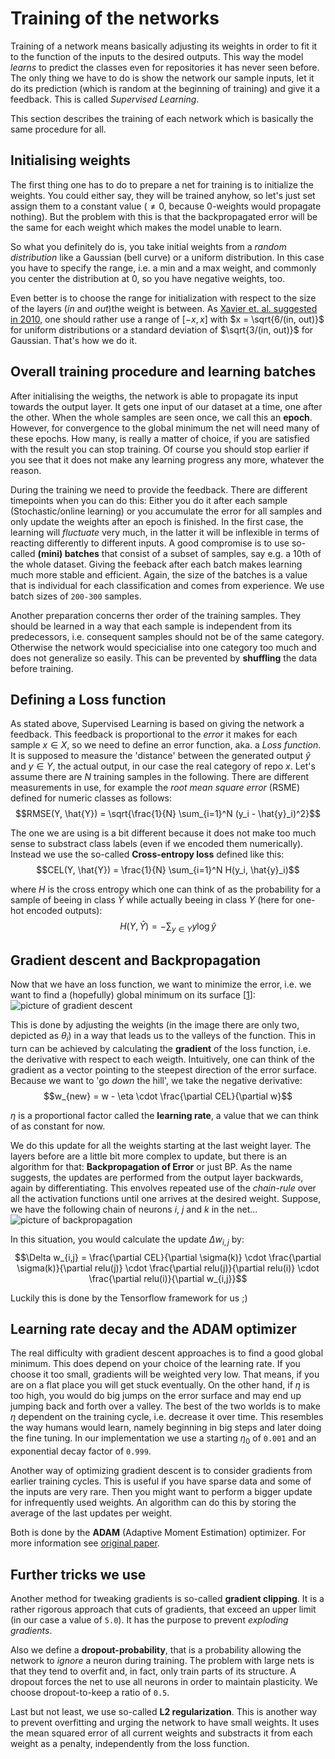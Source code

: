 Training of the networks
========================

Training of a network means basically adjusting its weights in order to
fit it to the function of the inputs to the desired outputs.
This way the model _learns_ to predict the classes even for repositories
it has never seen before. The only thing we have to do is show
the network our sample inputs, let it do its prediction (which is random
at the beginning of training) and give it a feedback. This is called
_Supervised Learning_.

This section describes the training of each network
which is basically the same procedure for all.


## Initialising weights

The first thing one has to do to prepare a net for training
is to initialize the weights. You could either say, they will
be trained anyhow, so let's just set assign them to a constant
value ($\neq 0$, because 0-weights would propagate nothing).
But the problem with this is that the backpropagated error
will be the same for each weight which makes the model unable
to learn.

So what you definitely do is, you take initial weights from a _random
distribution_ like a Gaussian (bell curve) or a uniform distribution.
In this case you have to specify the range, i.e. a min and a max weight,
and commonly you center the distribution at 0, so you have negative weights, too.

Even better is to choose the range for initialization with respect
to the size of the layers ($in$ and $out$)the weight is between. As [Xavier et. al.
suggested in 2010](http://jmlr.org/proceedings/papers/v9/glorot10a/glorot10a.pdf),
one should rather use a range of $[-x, x]$ with $x = \sqrt{6/(in, out)}$ for
uniform distributions or a standard deviation of $\sqrt{3/(in, out)}$ for Gaussian.
That's how we do it.


## Overall training procedure and learning batches

After initialising the weigths, the network is able to propagate
its input towards the output layer. It gets one input of our dataset
at a time, one after the other. When the whole samples are seen once,
we call this an **epoch**. However, for convergence to the global minimum
the net will need many of these epochs. How many, is really a matter of
choice, if you are satisfied with the result you can stop training.
Of course you should stop earlier if you see that it does not make
any learning progress any more, whatever the reason.

During the training we need to provide the feedback. There are different
timepoints when you can do this: Either you do it after each sample
(Stochastic/online learning) or you accumulate the error for all samples
and only update the weights after an epoch is finished. In the first
case, the learning will _fluctuate_ very much, in the latter it will
be inflexible in terms of reacting differently to different inputs.
A good compromise is to use so-called **(mini) batches** that consist
of a subset of samples, say e.g. a 10th of the whole dataset. Giving
the feeback after each batch makes learning much more stable and efficient.
Again, the size of the batches is a value that is individual for each
classification and comes from experience. We use batch sizes of `200-300` samples.

Another preparation concerns ther order of the training samples. They should be
learned in a way that each sample is independent from its predecessors,
i.e. consequent samples should not be of the same category. Otherwise
the network would specicialise into one category too much and does
not generalize so easily.
This can be prevented by **shuffling** the data before training.


## Defining a Loss function

As stated above, Supervised Learning is based on giving the network a feedback.
This feedback is proportional to the _error_ it makes for each
sample $x \in X$, so we need to define an error function, aka. a _Loss function_.
It is supposed to measure the 'distance' between the generated
output $\hat{y}$ and $y \in Y$, the actual output, in our case the real category
of repo $x$. Let's assume there are $N$ training samples in the following.
There are different measurements in use, for example the _root mean square error_ (RSME)
defined for numeric classes as follows:
$$RMSE(Y, \hat{Y}) = \sqrt{\frac{1}{N} \sum_{i=1}^N (y_i - \hat{y}_i)^2}$$

The one we are using is a bit different because it does not make too much sense to substract
class labels (even if we encoded them numerically). Instead we use the so-called
**Cross-entropy loss** defined like this:
$$CEL(Y, \hat{Y}) = \frac{1}{N} \sum_{i=1}^N H(y_i, \hat{y}_i)$$

where $H$ is the cross entropy which one can think of as the probability for a sample of beeing
in class $\hat{Y}$ while actually beeing in class $Y$ (here for one-hot encoded outputs):
$$H(Y, \hat{Y}) = - \sum_{y \in Y} y \log \hat{y}$$


## Gradient descent and Backpropagation

Now that we have an loss function, we want to minimize the error, i.e. we want
to find a (hopefully) global minimum on its surface [[1]]:
![picture of gradient descent](/assets/docs/img/gradient_descent.png)

This is done by adjusting the weights (in the image there are only two, depicted as $\theta_i$)
in a way that leads us to the valleys of the function. This in turn can be achieved
by calculating the **gradient** of the loss function, i.e. the derivative with respect to
each weigth. Intuitively, one can think of the gradient as a vector pointing to the steepest
direction of the error surface. Because we want to 'go _down_ the hill', we take the negative derivative:
$$w_{new} = w - \eta \cdot \frac{\partial CEL}{\partial w}$$

$\eta$ is a proportional factor called the **learning rate**, a value that we can think
of as constant for now.

We do this update for all the weights starting at the last weight layer.
The layers before are a little bit more complex to update, but there is an algorithm for
that: **Backpropagation of Error** or just BP. As the name suggests, the updates are
performed from the output layer backwards, again by differentiating.
This envolves repeated use of the _chain-rule_ over all the activation functions
until one arrives at the desired weight.
Suppose, we have the following chain of neurons $i$, $j$ and $k$ in the net...
![picture of backpropagation](/assets/docs/img/backpropagation.png)

In this situation, you would calculate the update $\Delta w_{i,j}$ by:
$$\Delta w_{i,j} = \frac{\partial CEL}{\partial \sigma(k)} \cdot \frac{\partial \sigma(k)}{\partial relu(j)} \cdot \frac{\partial relu(j)}{\partial relu(i)} \cdot \frac{\partial relu(i)}{\partial w_{i,j}}$$

Luckily this is done by the Tensorflow framework for us ;)


## Learning rate decay and the ADAM optimizer

The real difficulty with gradient descent approaches is to find a good global minimum.
This does depend on your choice of the learning rate. If you choose it too small, gradients
will be weighted very low. That means, if you are on a flat place you will get stuck eventually.
On the other hand, if $\eta$ is too high, you would do big jumps on the error surface and
may end up jumping back and forth over a valley.
The best of the two worlds is to make $\eta$ dependent on the training cycle, i.e.
decrease it over time. This resembles the way humans would learn, namely beginning in big steps
and later doing the fine tuning.
In our implementation we use a starting $\eta_0$ of `0.001` and an exponential decay factor of `0.999`.

Another way of optimizing gradient descent is to consider gradients from earlier training
cycles. This is useful if you have sparse data and some of the inputs are very rare.
Then you might want to perform a bigger update for infrequently used weights.
An algorithm can do this by storing the average of the last updates per weight.

Both is done by the **ADAM** (Adaptive Moment Estimation) optimizer.
For more information see [original paper](https://arxiv.org/abs/1412.6980).


## Further tricks we use

Another method for tweaking gradients is so-called **gradient clipping**.
It is a rather rigorous approach that cuts of gradients, that exceed an upper limit (in our case
a value of `5.0`). It has the purpose to prevent _exploding gradients_.

Also we define a **dropout-probability**, that is a probability allowing
the network to _ignore_ a neuron during training. The problem with large nets is that they
tend to overfit and, in fact, only train parts of its structure. A dropout forces
the net to use all neurons in order to maintain plasticity.
We choose dropout-to-keep a ratio of `0.5`.

Last but not least, we use so-called **L2 regularization**. This is another
way to prevent overfitting and urging the network to have small weights.
It uses the mean squared error of all current weights and substracts it
from each weight as a penalty, independently from the loss function.


[1]: http://www.holehouse.org/mlclass/01_02_Introduction_regression_analysis_and_gr_files/Image%20[16].png
